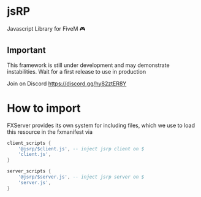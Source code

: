 # jsRP
Javascript Library for FiveM 🎮

## Important

This framework is still under development and may demonstrate instabilities. Wait for a first release to use in production

Join on Discord https://discord.gg/hy82ztER8Y

# How to import

FXServer provides its own system for including files, which we use to load this resource in the fxmanifest via

```lua
client_scripts {
    '@jsrp/$client.js', -- inject jsrp client on $
    'client.js',
}

server_scripts {
    '@jsrp/$server.js', -- inject jsrp server on $
    'server.js',
}
```